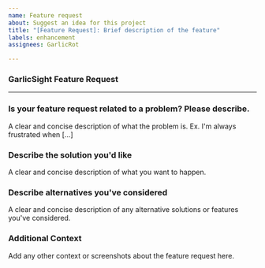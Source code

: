 ```yaml
---
name: Feature request
about: Suggest an idea for this project
title: "[Feature Request]: Brief description of the feature"
labels: enhancement
assignees: GarlicRot

---
```


### GarlicSight Feature Request

---

### Is your feature request related to a problem? Please describe.
A clear and concise description of what the problem is. Ex. I'm always frustrated when [...]

### Describe the solution you'd like
A clear and concise description of what you want to happen.

### Describe alternatives you've considered
A clear and concise description of any alternative solutions or features you've considered.

### Additional Context
Add any other context or screenshots about the feature request here.
